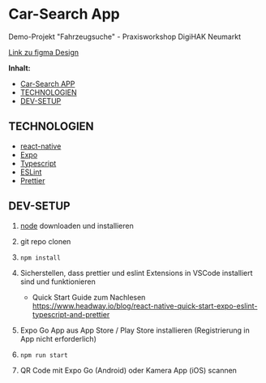 # Car-Search App

Demo-Projekt "Fahrzeugsuche" - Praxisworkshop DigiHAK Neumarkt

[Link zu figma Design](https://www.figma.com/file/s8WvFJ2mRJh1crT2OT8Bca/PMC-App-Design-Final?type=design&node-id=0-1&mode=design)

**Inhalt:**

-   [Car-Search APP](#car-search-app)
-   [TECHNOLOGIEN](#technologien)
-   [DEV-SETUP](#dev-setup)

## TECHNOLOGIEN

-   [react-native](https://reactnative.dev/)
-   [Expo](https://docs.expo.dev/)
-   [Typescript](https://www.typescriptlang.org/)
-   [ESLint](https://eslint.org/)
-   [Prettier](https://prettier.io/)

## DEV-SETUP

1. [node](https://nodejs.org/en/download) downloaden und installieren

2. git repo clonen

3. `npm install`

4. Sicherstellen, dass prettier und eslint Extensions in VSCode installiert sind und funktionieren

    - Quick Start Guide zum Nachlesen https://www.headway.io/blog/react-native-quick-start-expo-eslint-typescript-and-prettier

5. Expo Go App aus App Store / Play Store installieren (Registrierung in App nicht erforderlich)

6. `npm run start`

7. QR Code mit Expo Go (Android) oder Kamera App (iOS) scannen
